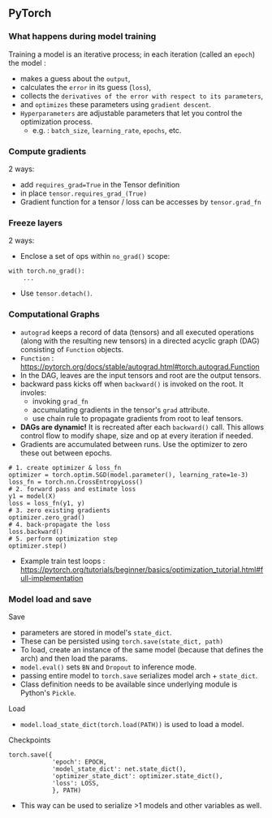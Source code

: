 ## PyTorch

### What happens during model training
Training a model is an iterative process; in each iteration (called an `epoch`) the model :
- makes a guess about the `output`, 
- calculates the `error` in its guess (`loss`), 
- collects the `derivatives of the error with respect to its parameters`, 
- and `optimizes` these parameters using `gradient descent`.
- `Hyperparameters` are adjustable parameters that let you control the optimization process.
  - e.g. : `batch_size`, `learning_rate`, `epochs`, etc.

### Compute gradients
2 ways:
- add `requires_grad=True` in the Tensor definition
- in place `tensor.requires_grad_(True)`
- Gradient function for a tensor / loss can be accesses by `tensor.grad_fn`


### Freeze layers
2 ways:
- Enclose a set of ops within `no_grad()` scope:
```
with torch.no_grad():
    ...
```
  - Use `tensor.detach()`.


### Computational Graphs
- `autograd` keeps a record of data (tensors) and all executed operations (along with the resulting new tensors) in a directed acyclic graph (DAG) consisting of `Function` objects.
- `Function` : https://pytorch.org/docs/stable/autograd.html#torch.autograd.Function
- In the DAG, leaves are the input tensors and root are the output tensors.
- backward pass kicks off when `backward()` is invoked on the root. It involes:
  - invoking `grad_fn`
  - accumulating gradients in the tensor's `grad` attribute.
  - use chain rule to propagate gradients from root to leaf tensors.
- **DAGs are dynamic!** It is recreated after each `backward()` call. This allows control flow to modify shape, size and op at every iteration if needed.
- Gradients are accumulated between runs. Use the optimizer to zero these out between epochs.
```
# 1. create optimizer & loss_fn
optimizer = torch.optim.SGD(model.parameter(), learning_rate=1e-3)
loss_fn = torch.nn.CrossEntropyLoss()
# 2. forward pass and estimate loss
y1 = model(X)
loss = loss_fn(y1, y)
# 3. zero existing gradients
optimizer.zero_grad()
# 4. back-propagate the loss
loss.backward()
# 5. perform optimization step
optimizer.step()
```
- Example train test loops : https://pytorch.org/tutorials/beginner/basics/optimization_tutorial.html#full-implementation


### Model load and save
Save
- parameters are stored in model's `state_dict`.
- These can be persisted using `torch.save(state_dict, path)`
- To load, create an instance of the same model (because that defines the arch) and then load the params.
- `model.eval()` sets `BN` and `Dropout` to inference mode.
- passing entire model to `torch.save` serializes model arch + `state_dict`.
- Class definition needs to be available since underlying module is Python's `Pickle`.

Load
- `model.load_state_dict(torch.load(PATH))` is used to load a model.

Checkpoints
```
torch.save({
            'epoch': EPOCH,
            'model_state_dict': net.state_dict(),
            'optimizer_state_dict': optimizer.state_dict(),
            'loss': LOSS,
            }, PATH)
```
- This way can be used to serialize >1 models and other variables as well.